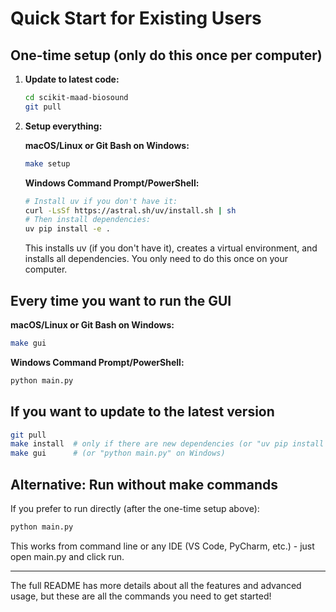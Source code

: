# Quick Start for Existing Users

## One-time setup (only do this once per computer)

1. **Update to latest code:**
   ```bash
   cd scikit-maad-biosound
   git pull
   ```

2. **Setup everything:**

   **macOS/Linux or Git Bash on Windows:**
   ```bash
   make setup
   ```
   
   **Windows Command Prompt/PowerShell:**
   ```bash
   # Install uv if you don't have it:
   curl -LsSf https://astral.sh/uv/install.sh | sh
   # Then install dependencies:
   uv pip install -e .
   ```
   
   This installs uv (if you don't have it), creates a virtual environment, and installs all dependencies. You only need to do this once on your computer.

## Every time you want to run the GUI

**macOS/Linux or Git Bash on Windows:**
```bash
make gui
```

**Windows Command Prompt/PowerShell:**
```bash
python main.py
```

## If you want to update to the latest version

```bash
git pull
make install  # only if there are new dependencies (or "uv pip install -e ." on Windows)
make gui      # (or "python main.py" on Windows)
```

## Alternative: Run without make commands

If you prefer to run directly (after the one-time setup above):

```bash
python main.py
```

This works from command line or any IDE (VS Code, PyCharm, etc.) - just open main.py and click run.

---

The full README has more details about all the features and advanced usage, but these are all the commands you need to get started!